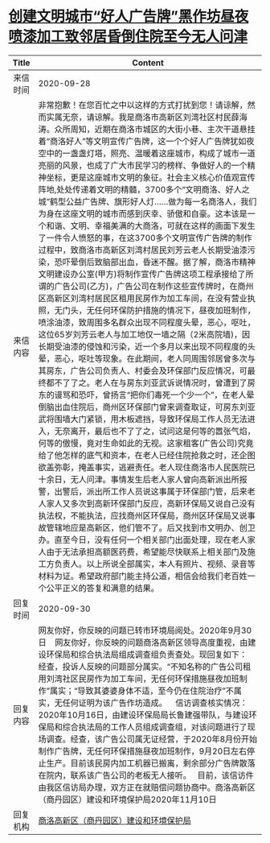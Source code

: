 # <a href="http://www.shangluo.gov.cn/zmhd/ldxxxx.jsp?urltype=leadermail.LeaderMailContentUrl&wbtreeid=1112&leadermailid=6495">创建文明城市“好人广告牌”黑作坊昼夜喷漆加工致邻居昏倒住院至今无人问津</a>
|Title|Content|
|:---:|---|
|来信时间|2020-09-28|
|来信内容|非常抱歉！在您百忙之中以这样的方式打扰到您！请谅解，然而实属无奈，请谅解。我是商洛市高新区刘湾社区村民薛海涛。众所周知，近期在商洛市城区的大街小巷、主次干道悬挂着“商洛好人”等文明宣传广告牌，这一个个好人广告牌犹如夜空中的一盏盏灯塔，照亮、温暖着这座城市，构成了城市一道亮丽的风景，也成了广大市民学习的榜样、争做好人的一个精神坐标，更是这座城市文明的象征。社会主义核心价值观宣传阵地,处处传递着文明的精髓，3700多个“文明商洛、好人之城”鹤型公益广告牌、旗形好人灯……做为每一名商洛人，我们为身在这座文明的城市而感到庆幸、骄傲和自豪。这本该是一个和谐、文明、幸福美满的大商洛，可就在这样的画面下发生了一件令人愤怒的事，在这3700多个文明宣传广告牌的制作过程中，致商洛市高新区刘湾村居民刘芳云老人长期受油漆污染，恐吓晕倒后致脑部出血，昏迷不醒。据了解，商洛市精神文明建设办公室(甲方)将制作宣传广告牌这项工程承接给了所谓的广告公司(乙方)，广告公司在制作这些宣传牌时，在商州区高新区刘湾村居民区租用民房作为加工车间，在没有营业执照，无门头，无任何环保防护措施的情况下，昼夜加班制作，喷涂油漆，致周围多名群众出现不同程度头晕，恶心，呕吐，这位65岁刘芳云老人与加工地仅一墙之隔（2米高院墙)，因长期受油漆的侵蚀和污染，近一个多月以来出现不同程度的头晕，恶心，呕吐等现象。在此期间，老人同周围邻居曾多次与其房东，广告公司负责人、村委会及环保部门反应情况，可最终都不了了之。老人在与房东刘亚武诉说情况时，曾遭到了房东的谩骂和恐吓，曾扬言“把你们毒死一个少一个”，在老人晕倒脑出血住院后，商州区环保部门曾来调查取证，可房东刘亚武将围墙大门紧锁，用木板遮挡，导致环保局工作人员无法进入，无奈离开，最后也不了了之，试问这是何等的嚣张气焰，何等的傲慢，竟对生命如此的无视。这家租客(广告公司)究竟给了他怎样的底气和资本，在老人已经住院抢救之时，还企图欲盖弥彰，掩盖事实，逃避责任。老人现住商洛市人民医院已十余日，无人问津。事情发生后老人家人曾向高新派出所报警，出警后，派出所工作人员说这事属于环保部门管，后来老人家人又多次到高新环保部门反应，高新环保局又说自己没有执法权，不能执法，应找商州区环保局，商州区环保局又说事故管辖地应是高新区，他们管不了。后又找到市文明办、创卫办。直至今日，没有任何一个相关部门出面处理，现在老人家人由于无法承担高额医药费，希望能尽快联系上相关部门及施工方负责人。以上所说全部属实，本人有照片、视频、录音等材料为证。希望政府部门能主持公道，相信会给我们老百姓一个公平正义的答复和满意的结果。|
|回复时间|2020-09-30|
|回复内容|网友你好，你反映的问题已转市环境局阅处。2020年9月30日    网友你好，你反映的问题商洛高新区领导高度重视，由建设环保局和综合执法局组成调查组负责查处。现回复如下：    经查，投诉人反映的问题部分属实。“不知名称的广告公司租用刘湾社区民房作为加工车间，无任何环保措施昼夜加班制作”属实；“导致其婆婆身体不适，至今仍在住院治疗”不属实，无任何证明为该广告作坊造成。    信访调查核实情况：2020年10月16日，由建设环保局局长鲁建强带队，与建设环保局和综合执法局的工作人员组成调查组，对该问题进行了现场调查。经查，该广告公司属无证经营，于2020年8月份开始制作广告牌，无任何环保措施昼夜加班制作，9月20日左右停止生产。目前该民房内加工机器已搬离，剩余部分广告牌散落在院内，联系该广告公司的老板无人接听。   目前，该信访件由我区信访局办理，双方正在就赔偿问题协商中。商洛高新区（商丹园区）建设和环境保护局2020年11月10日|
|回复机构|<a href="../../categories/agencies/商洛高新区（商丹园区）建设和环境保护局.md">商洛高新区（商丹园区）建设和环境保护局</a>|